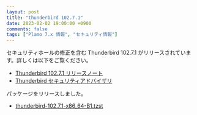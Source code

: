 ```yaml
---
layout: post
title: "thunderbird 102.7.1"
date: 2023-02-02 19:00:00 +0900
comments: false
tags: ["Plamo 7.x 情報", "セキュリティ情報"]
---
```

セキュリティホールの修正を含む Thunderbird 102.7.1 がリリースされています。詳しくは以下をご覧ください。

* [Thunderbird 102.7.1 リリースノート](https://www.mozilla.org/en-US/thunderbird/102.7.1/releasenotes/)
* [Thunderbird セキュリティアドバイザリ](https://www.mozilla.org/en-US/security/known-vulnerabilities/thunderbird/#thunderbird102.7.1)

パッケージをリリースしました。

* [thunderbird-102.7.1-x86_64-B1.tzst](https://repository.plamolinux.org/pub/linux/Plamo/Plamo-7.x/x86_64/plamo/06_xapps/thunderbird-102.7.1-x86_64-B1.tzst)
